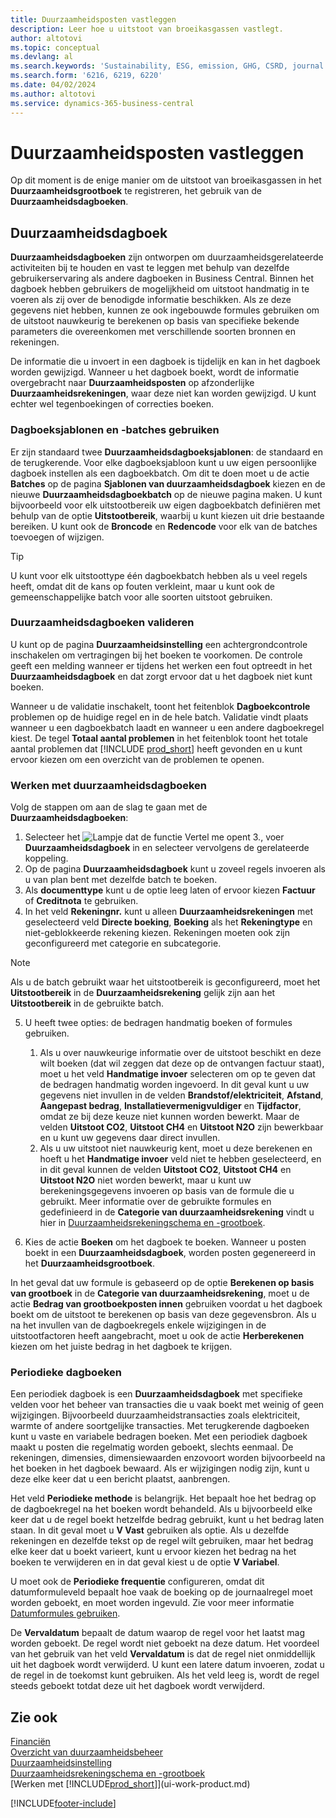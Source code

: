 ```yaml
---
title: Duurzaamheidsposten vastleggen
description: Leer hoe u uitstoot van broeikasgassen vastlegt.
author: altotovi
ms.topic: conceptual
ms.devlang: al
ms.search.keywords: 'Sustainability, ESG, emission, GHG, CSRD, journal'
ms.search.form: '6216, 6219, 6220'
ms.date: 04/02/2024
ms.author: altotovi
ms.service: dynamics-365-business-central
---
```


# Duurzaamheidsposten vastleggen  

Op dit moment is de enige manier om de uitstoot van broeikasgassen in het **Duurzaamheidsgrootboek** te registreren, het gebruik van de **Duurzaamheidsdagboeken**.   

## Duurzaamheidsdagboek  

**Duurzaamheidsdagboeken** zijn ontworpen om duurzaamheidsgerelateerde activiteiten bij te houden en vast te leggen met behulp van dezelfde gebruikerservaring als andere dagboeken in Business Central. Binnen het dagboek hebben gebruikers de mogelijkheid om uitstoot handmatig in te voeren als zij over de benodigde informatie beschikken. Als ze deze gegevens niet hebben, kunnen ze ook ingebouwde formules gebruiken om de uitstoot nauwkeurig te berekenen op basis van specifieke bekende parameters die overeenkomen met verschillende soorten bronnen en rekeningen. 

De informatie die u invoert in een dagboek is tijdelijk en kan in het dagboek worden gewijzigd. Wanneer u het dagboek boekt, wordt de informatie overgebracht naar **Duurzaamheidsposten** op afzonderlijke **Duurzaamheidsrekeningen**, waar deze niet kan worden gewijzigd. U kunt echter wel tegenboekingen of correcties boeken.  

### Dagboeksjablonen en -batches gebruiken 

Er zijn standaard twee **Duurzaamheidsdagboeksjablonen**: de standaard en de terugkerende. Voor elke dagboeksjabloon kunt u uw eigen persoonlijke dagboek instellen als een dagboekbatch. Om dit te doen moet u de actie **Batches** op de pagina **Sjablonen van duurzaamheidsdagboek** kiezen en de nieuwe **Duurzaamheidsdagboekbatch** op de nieuwe pagina maken. U kunt bijvoorbeeld voor elk uitstootbereik uw eigen dagboekbatch definiëren met behulp van de optie **Uitstootbereik**, waarbij u kunt kiezen uit drie bestaande bereiken. U kunt ook de **Broncode** en **Redencode** voor elk van de batches toevoegen of wijzigen. 

>[!TIP]
>U kunt voor elk uitstoottype één dagboekbatch hebben als u veel regels heeft, omdat dit de kans op fouten verkleint, maar u kunt ook de gemeenschappelijke batch voor alle soorten uitstoot gebruiken.   

### Duurzaamheidsdagboeken valideren 

U kunt op de pagina **Duurzaamheidsinstelling** een achtergrondcontrole inschakelen om vertragingen bij het boeken te voorkomen. De controle geeft een melding wanneer er tijdens het werken een fout optreedt in het **Duurzaamheidsdagboek** en dat zorgt ervoor dat u het dagboek niet kunt boeken.  

Wanneer u de validatie inschakelt, toont het feitenblok **Dagboekcontrole** problemen op de huidige regel en in de hele batch. Validatie vindt plaats wanneer u een dagboekbatch laadt en wanneer u een andere dagboekregel kiest. De tegel **Totaal aantal problemen** in het feitenblok toont het totale aantal problemen dat [!INCLUDE [prod_short](includes/prod_short.md)] heeft gevonden en u kunt ervoor kiezen om een overzicht van de problemen te openen. 

### Werken met duurzaamheidsdagboeken 

Volg de stappen om aan de slag te gaan met de **Duurzaamheidsdagboeken**:   

1. Selecteer het ![Lampje dat de functie Vertel me opent 3.](media/ui-search/search_small.png "Vertel me wat u wilt doen"), voer **Duurzaamheidsdagboek** in en selecteer vervolgens de gerelateerde koppeling. 
2. Op de pagina **Duurzaamheidsdagboek** kunt u zoveel regels invoeren als u van plan bent met dezelfde batch te boeken.  
3. Als **documenttype** kunt u de optie leeg laten of ervoor kiezen **Factuur** of **Creditnota** te gebruiken.  
4. In het veld **Rekeningnr.** kunt u alleen **Duurzaamheidsrekeningen** met geselecteerd veld **Directe boeking**, **Boeking** als het **Rekeningtype** en niet-geblokkeerde rekening kiezen. Rekeningen moeten ook zijn geconfigureerd met categorie en subcategorie.  

>[!NOTE]
>Als u de batch gebruikt waar het uitstootbereik is geconfigureerd, moet het **Uitstootbereik** in de **Duurzaamheidsrekening** gelijk zijn aan het **Uitstootbereik** in de gebruikte batch.  

5. U heeft twee opties: de bedragen handmatig boeken of formules gebruiken.   

    1. Als u over nauwkeurige informatie over de uitstoot beschikt en deze wilt boeken (dat wil zeggen dat deze op de ontvangen factuur staat), moet u het veld **Handmatige invoer** selecteren om op te geven dat de bedragen handmatig worden ingevoerd. In dit geval kunt u uw gegevens niet invullen in de velden **Brandstof/elektriciteit**, **Afstand**, **Aangepast bedrag**, **Installatievermenigvuldiger** en **Tijdfactor**, omdat ze bij deze keuze niet kunnen worden bewerkt. Maar de velden **Uitstoot CO2**, **Uitstoot CH4** en **Uitstoot N2O** zijn bewerkbaar en u kunt uw gegevens daar direct invullen. 
    2. Als u uw uitstoot niet nauwkeurig kent, moet u deze berekenen en hoeft u het **Handmatige invoer** veld niet te hebben geselecteerd, en in dit geval kunnen de velden **Uitstoot CO2**, **Uitstoot CH4** en **Uitstoot N2O** niet worden bewerkt, maar u kunt uw berekeningsgegevens invoeren op basis van de formule die u gebruikt. Meer informatie over de gebruikte formules en gedefinieerd in de **Categorie van duurzaamheidsrekening** vindt u hier in [Duurzaamheidsrekeningschema en -grootboek](finance-sustainability-accounts-ledger.md#account-categories).
    
7. Kies de actie **Boeken** om het dagboek te boeken. Wanneer u posten boekt in een **Duurzaamheidsdagboek**, worden posten gegenereerd in het **Duurzaamheidsgrootboek**. 

In het geval dat uw formule is gebaseerd op de optie **Berekenen op basis van grootboek** in de **Categorie van duurzaamheidsrekening**, moet u de actie **Bedrag van grootboekposten innen** gebruiken voordat u het dagboek boekt om de uitstoot te berekenen op basis van deze gegevensbron. Als u na het invullen van de dagboekregels enkele wijzigingen in de uitstootfactoren heeft aangebracht, moet u ook de actie **Herberekenen** kiezen om het juiste bedrag in het dagboek te krijgen.  

### Periodieke dagboeken 

Een periodiek dagboek is een **Duurzaamheidsdagboek** met specifieke velden voor het beheer van transacties die u vaak boekt met weinig of geen wijzigingen. Bijvoorbeeld duurzaamheidstransacties zoals elektriciteit, warmte of andere soortgelijke transacties. Met terugkerende dagboeken kunt u vaste en variabele bedragen boeken. Met een periodiek dagboek maakt u posten die regelmatig worden geboekt, slechts eenmaal. De rekeningen, dimensies, dimensiewaarden enzovoort worden bijvoorbeeld na het boeken in het dagboek bewaard. Als er wijzigingen nodig zijn, kunt u deze elke keer dat u een bericht plaatst, aanbrengen. 

Het veld **Periodieke methode** is belangrijk. Het bepaalt hoe het bedrag op de dagboekregel na het boeken wordt behandeld. Als u bijvoorbeeld elke keer dat u de regel boekt hetzelfde bedrag gebruikt, kunt u het bedrag laten staan. In dit geval moet u **V Vast** gebruiken als optie. Als u dezelfde rekeningen en dezelfde tekst op de regel wilt gebruiken, maar het bedrag elke keer dat u boekt varieert, kunt u ervoor kiezen het bedrag na het boeken te verwijderen en in dat geval kiest u de optie **V Variabel**. 

U moet ook de **Periodieke frequentie** configureren, omdat dit datumformuleveld bepaalt hoe vaak de boeking op de journaalregel moet worden geboekt, en moet worden ingevuld. Zie voor meer informatie [Datumformules gebruiken](ui-enter-date-ranges.md#use-date-formulas).  

De **Vervaldatum** bepaalt de datum waarop de regel voor het laatst mag worden geboekt. De regel wordt niet geboekt na deze datum. Het voordeel van het gebruik van het veld **Vervaldatum** is dat de regel niet onmiddellijk uit het dagboek wordt verwijderd. U kunt een latere datum invoeren, zodat u de regel in de toekomst kunt gebruiken. Als het veld leeg is, wordt de regel steeds geboekt totdat deze uit het dagboek wordt verwijderd.  

## Zie ook  
[Financiën](finance.md)    
[Overzicht van duurzaamheidsbeheer](finance-manage-sustainability.md)   
[Duurzaamheidsinstelling](finance-sustainability-setup.md)   
[Duurzaamheidsrekeningschema en -grootboek](finance-sustainability-accounts-ledger.md)   
[Werken met [!INCLUDE[prod_short](includes/prod_short.md)]](ui-work-product.md)   

[!INCLUDE[footer-include](includes/footer-banner.md)]
